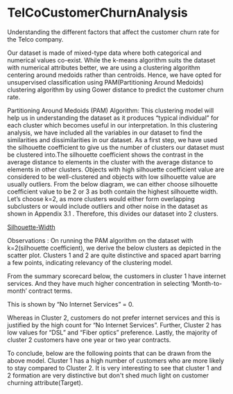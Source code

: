 # TelCoCustomerChurnAnalysis
Understanding the different factors that affect the customer churn rate for the Telco company.

Our dataset is made of mixed-type data where both categorical and numerical values co-exist. While the k-means algorithm suits the dataset with numerical attributes better, we are using a clustering algorithm centering around medoids rather than centroids. Hence, we have opted for unsupervised classification using PAM(Partitioning Around Medoids) clustering algorithm by using Gower distance to predict the customer churn rate.

Partitioning Around Medoids (PAM) Algorithm:
This clustering model will help us in understanding the dataset as it produces “typical individual” for each cluster which becomes useful in our interpretation. In this clustering analysis, we have included all the variables in our dataset to find the similarities and dissimilarities in our dataset. As a first step, we have used the silhouette coefficient to give us the number of clusters our dataset must be clustered into.The silhouette coefficient shows the contrast in the average distance to elements in the cluster with the average distance to elements in other clusters. Objects with high silhouette coefficient value are considered to be well-clustered and objects with low silhouette value are usually outliers. From the below diagram, we can either choose silhouette coefficient value to be 2 or 3 as both contain the highest silhouette width. 
Let’s choose k=2, as more clusters would either form overlapping subclusters or would include outliers and other noise in the dataset as shown in Appendix 3.1 . Therefore, this divides our dataset into 2 clusters. 

[Silhouette-Width](/relative/path/to/img.jpg?raw=true "Silhoutte Width")

Observations :
On running the PAM algorithm on the dataset with k=2(silhouette coefficient), we derive the below clusters as depicted in the scatter plot. Clusters 1 and 2 are quite distinctive and spaced apart barring a few points, indicating relevancy of the clustering model.



From the summary scorecard below, the customers in cluster 1 have internet services. And they have much higher concentration in selecting ‘Month-to-month’ contract terms. 



This is shown by “No Internet Services” = 0.

Whereas in Cluster 2, customers do not prefer internet services and this is justified by the high count for “No Internet Services”. Further, Cluster 2 has low values for “DSL” and “Fiber optics” preference. Lastly, the majority of cluster 2 customers have one year or two year contracts. 





To conclude, below are the following points that can be drawn from the above model.
Cluster 1 has a high number of customers who are more likely to stay compared to Cluster 2. 
It is very interesting to see that cluster 1 and 2 formation are very distinctive but don't shed much light on customer churning attribute(Target). 

